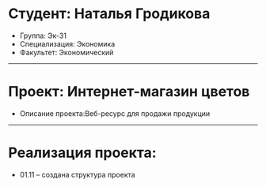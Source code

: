 # Студент: Наталья Гродикова
- Группа: Эк-31
- Специализация: Экономика
- Факультет: Экономический
---
# Проект: Интернет-магазин цветов
- Описание проекта:Веб-ресурс для продажи продукции 
---
# Реализация проекта:
- 01.11 – создана структура проекта
